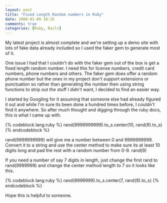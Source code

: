 ```yaml
---
layout: post
title: "Fixed Length Random numbers in Ruby"
date: 2008-01-09 18:35
comments: true
categories: [Ruby, Rails]
---
```


My latest project is almost complete and we're setting up a demo site with lots of fake data already included so I used the faker gem to generate most of it.

One issue I had that I couldn't do with the faker gem out of the box is get a fixed length random number.  I need this for license numbers, credit card numbers, phone numbers and others.  The faker gem does offer a random phone number but the ones in my project don't support extensions or punctuation so rather than generating the number then using string functions to strip out the stuff I didn't want, I decided to find an easier way.

<!-- more -->

I started by Googling for it assuming that someone else had already figured it out and while I'm sure its been done a hundred times before, I couldn't find it anywhere.  So after much thought and digging through the ruby docs, this is what I came up with.

{% codeblock lang:ruby %}
rand(9999999999).to_s.center(10, rand(9).to_s)
{% endcodeblock %}

rand(9999999999) will give me a number between 0 and 9999999999.  Convert it to a string and use the center method to make sure its at least 10 digits long and pad the rest with a random number from 0-9.  rand(9)

If you need a number of say 7 digits in length, just change the first rand to rand(9999999) and change the center method length to 7 so it looks like this.

{% codeblock lang:ruby %}
rand(9999999).to_s.center(7, rand(9).to_s)
{% endcodeblock %}

Hope this is helpful to someone.